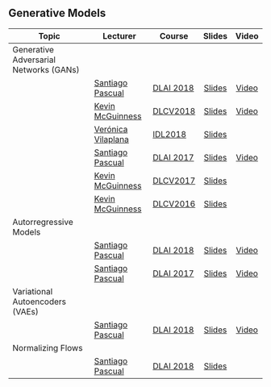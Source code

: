 [XG-web]: https://imatge.upc.edu/web/people/xavier-giro
[KM-web]: http://www.eeng.dcu.ie/~mcguinne/
[EM-web]: https://www.insight-centre.org/users/eva-mohedano
[LL-web]: https://dvl.in.tum.de/team/lealtaixe/
[ES-web]: https://imatge.upc.edu/web/people/elisa-sayrol
[VV-web]: https://imatge.upc.edu/web/people/veronica-vilaplana
[JR-web]: https://imatge.upc.edu/web/people/javier-ruiz-hidalgo
[RM-web]: https://imatge.upc.edu/web/people/josep-ramon-morros
[MC-web]: http://www.costa-jussa.com/
[AB-web]: https://scholar.google.es/citations?user=C5AUXO4AAAAJ&hl=en
[MB-web]: https://imatge.upc.edu/web/people/miriam-bellver
[VC-web]: https://imatge.upc.edu/web/people/victor-campos
[EA-web]: https://www.insight-centre.org/users/eric-arazo-sanchez
[SP-web]: https://scholar.google.es/citations?user=7cVOyh0AAAAJ&hl=ca

[IDL2018]: https://telecombcn-dl.github.io/2018-idl/
[IDL2019]: https://telecombcn-dl.github.io/2019-idl/

[DLCV2016]: http://imatge-upc.github.io/telecombcn-2016-dlcv/
[DLCV2017]: https://telecombcn-dl.github.io/2017-dlcv/
[DLCV2018]: https://telecombcn-dl.github.io/2018-dlcv/
[DLCV2019]: https://telecombcn-dl.github.io/2019-dlcv/

[DLV2018]: https://mcv-m6-video.github.io/deepvideo-2018/

[DLSL2017]: https://telecombcn-dl.github.io/2017-dlsl/
[DLSL2018]: https://telecombcn-dl.github.io/2018-dlsl/

[DLMM2017]: https://telecombcn-dl.github.io/dlmm-2017-dcu/
[DLMM2018]: https://telecombcn-dl.github.io/2018-dlmm/

[DLAI2017]: https://telecombcn-dl.github.io/2017-dlai/
[DLAI2018]: https://telecombcn-dl.github.io/2018-dlai/
[DLAI2019]: https://telecombcn-dl.github.io/dlai-2019/

[MCV2018]: https://mcv-m6-video.github.io/deepvideo-2018/
[MCV2019]: https://mcv-m6-video.github.io/deepvideo-2019/
[MCV2020]: https://mcv-m6-video.github.io/deepvideo-2020/

[XEUROPE2020]: https://deep-self-supervised-learning.carrd.co/


## Generative Models

| Topic          | Lecturer                     | Course                 | Slides                    | Video             |
| -------------- |  --------------------------- | ---------------------- | :-----------------------: | :---------------: |
| Generative Adversarial Networks (GANs)     | | | | |
|    | [Santiago Pascual][SP-web] | [DLAI 2018][dlai2018] | [Slides][dlai2018-d09l1-slides] | [Video][dlai2018-d09l1-video] |
|                | [Kevin McGuinness][KM-web]| [DLCV2018] | [Slides][dlcv2018-D4l3-slides]  |  [Video][dlcv2018-d4l3-video]  |
|                | [Verónica Vilaplana][VV-web] | [IDL2018] | [Slides][idl2018-d4l3-slides] |  | 
|    | [Santiago Pascual][SP-web] | [DLAI 2017][dlai2017] | [Slides][dlai2017-d10l1-slides] | [Video][dlai2017-d10l1-video] |
|                | [Kevin McGuinness][KM-web]| [DLCV2017] | [Slides][dlcv2017-d3l4-slides]  |    |
|                | [Kevin McGuinness][KM-web]| [DLCV2016] | [Slides][dlcv2016-generative-slides]  |    |
| Autorregressive Models     | | | | |
|    | [Santiago Pascual][SP-web] | [DLAI 2018][dlai2018] | [Slides][dlai2018-d07l1-slides] | [Video][dlai2018-d07l1-video] |
|    | [Santiago Pascual][SP-web] | [DLAI 2017][dlai2017] | [Slides][dlai2017-d9l2-slides] | [Video][dlai2017-d9l2-video] |
| Variational Autoencoders (VAEs)     | | | | |
|    | [Santiago Pascual][SP-web] | [DLAI 2018][dlai2018] | [Slides][dlai2018-d07l1-slides] | [Video][dlai2018-d07l1-video] |
| Normalizing Flows     | | | | |
|    | [Santiago Pascual][SP-web] | [DLAI 2018][dlai2018] | [Slides][dlai2018-d09l2-slides] |  |

[dlcv2016-generative-slides]: http://www.slideshare.net/xavigiro/deep-learning-for-computer-vision-generative-models-and-adversarial-training-upc-2016

[idl2018-d4l3-slides]: https://github.com/telecombcn-dl/2018-idl/raw/master/slides/D4L3_GAN.pdf

[dlcv2017-d3l4-slides]: https://www.slideshare.net/xavigiro/generative-models-and-adversarial-training-d3l4-2017-upc-deep-learning-for-computer-vision

[dlai2017-d9l2-slides]: https://www.slideshare.net/xavigiro/deep-generative-models-i-dlai-d9l2-2017-upc-deep-learning-for-artificial-intelligence
[dlai2017-d9l2-video]: https://youtu.be/FeJT8ejgsL0
[dlai2017-d10l1-slides]: https://www.slideshare.net/xavigiro/deep-generative-models-ii-dlai-d10l1-2017-upc-deep-learning-for-artificial-intelligence
[dlai2017-d10l1-video]: https://www.youtube.com/watch?v=a1aM0yUJXUI

[dlcv2018-D4L3-slides]: https://www.slideshare.net/xavigiro/deep-generative-models-kevin-mcguinness-upc-barcelona-2018
[dlcv2018-d4l3-video]: https://youtu.be/p19sJjA-le0

[dlai2018-d07l1-slides]: https://www.slideshare.net/xavigiro/variational-autoencoders-vae-santiago-pascual-upc-barcelona-2018
[dlai2018-d07l1-video]: https://youtu.be/nSyj85PbhkI
[dlai2018-d09l1-slides]: https://www.slideshare.net/xavigiro/generative-adversarial-networks-gan-santiago-pascual-upc-barcelona-2018
[dlai2018-d09l1-video]: https://youtu.be/b3CI46RSOjU
[dlai2018-d09l2-slides]: https://www.slideshare.net/xavigiro/pixelcnn-wavenet-normalizing-flows-santiago-pascual-upc-barcelona-2018






